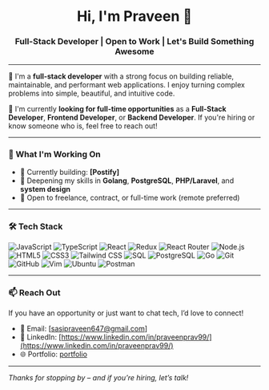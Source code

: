 <h1 align="center">Hi, I'm Praveen 👋</h1>
<h3 align="center">Full-Stack Developer | Open to Work | Let's Build Something Awesome</h3>

---

🚀 I'm a **full-stack developer** with a strong focus on building reliable, maintainable, and performant web applications. I enjoy turning complex problems into simple, beautiful, and intuitive code.

🔎 I'm currently **looking for full-time opportunities** as a **Full-Stack Developer**, **Frontend Developer**, or **Backend Developer**. If you're hiring or know someone who is, feel free to reach out!

---

### 🧠 What I'm Working On

- 🔭 Currently building: **[Postify]**
- 🌱 Deepening my skills in **Golang**, **PostgreSQL**, **PHP/Laravel**, and **system design**
- 💼 Open to freelance, contract, or full-time work (remote preferred)

---

### 🛠️ Tech Stack

![JavaScript](https://img.shields.io/badge/-JavaScript-F7DF1E?style=flat-square&logo=javascript&logoColor=black)
![TypeScript](https://img.shields.io/badge/-TypeScript-3178C6?style=flat-square&logo=typescript&logoColor=white)
![React](https://img.shields.io/badge/-React-61DAFB?style=flat-square&logo=react&logoColor=black)
![Redux](https://img.shields.io/badge/-Redux-764ABC?style=flat-square&logo=redux&logoColor=white)
![React Router](https://img.shields.io/badge/-React_Router-CA4245?style=flat-square&logo=react-router&logoColor=white)
![Node.js](https://img.shields.io/badge/-Node.js-339933?style=flat-square&logo=node.js&logoColor=white)
![HTML5](https://img.shields.io/badge/-HTML5-E34F26?style=flat-square&logo=html5&logoColor=white)
![CSS3](https://img.shields.io/badge/-CSS3-1572B6?style=flat-square&logo=css3&logoColor=white)
![Tailwind CSS](https://img.shields.io/badge/-TailwindCSS-06B6D4?style=flat-square&logo=tailwind-css&logoColor=white)
![SQL](https://img.shields.io/badge/-SQL-4479A1?style=flat-square&logo=sqlite&logoColor=white)
![PostgreSQL](https://img.shields.io/badge/-PostgreSQL-336791?style=flat-square&logo=postgresql&logoColor=white)
![Go](https://img.shields.io/badge/-Go-00ADD8?style=flat-square&logo=go&logoColor=white)
![Git](https://img.shields.io/badge/-Git-F05032?style=flat-square&logo=git&logoColor=white)
![GitHub](https://img.shields.io/badge/-GitHub-181717?style=flat-square&logo=github&logoColor=white)
![Vim](https://img.shields.io/badge/-Vim-019733?style=flat-square&logo=vim&logoColor=white)
![Ubuntu](https://img.shields.io/badge/-Ubuntu-E95420?style=flat-square&logo=ubuntu&logoColor=white)
![Postman](https://img.shields.io/badge/-Postman-FF6C37?style=flat-square&logo=postman&logoColor=white)

---

### 📫 Reach Out

If you have an opportunity or just want to chat tech, I’d love to connect!

- 📧 Email: [sasipraveen647@gmail.com]
- 💼 LinkedIn: [https://www.linkedin.com/in/praveenprav99/](https://www.linkedin.com/in/praveenprav99/)
- 🌐 Portfolio: [portfolio](https://prav-tawny.vercel.app/)

---

_Thanks for stopping by – and if you’re hiring, let’s talk!_
